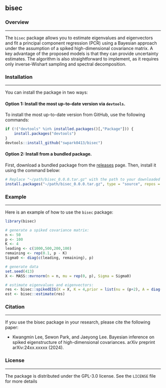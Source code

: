 ## bisec


### Overview
-------


The `bisec` package allows you to estimate eigenvalues and eigenvectors and fit a principal component regression (PCR) using a Bayesian approach  under the assumption of a spiked high-dimensional covariance matrix. A key advantage of the proposed models is that they can provide uncertainty estimates. The algorithm is also straightforward to implement, as it requires only inverse-Wishart sampling and spectral decomposition.


### Installation
-------

You can install the package in two ways: 

#### Option 1: Install the most up-to-date version via `devtools`.

To install the most up-to-date version from GitHub, use the following commands:


``` R
if (!("devtools" %in% installed.packages()[,"Package"])) {
    install.packages("devtools")
}
devtools::install_github("swpark0413/bisec")
```

#### Option 2: Install from a bundled package.

First, download a bundled package from the [releases](https://github.com/swpark0413/bisec/releases) page. Then, install it using the command below:

``` R
# Replace "~/path/bisec_0.0.0.tar.gz" with the path to your downloaded file
install.packages("~/path/bisec_0.0.0.tar.gz", type = "source", repos = NULL)
```


### Example
-------

Here is an example of how to use the `bisec` package:

``` r
library(bisec)

# generate a spiked covariance matrix:
n <- 50
p <- 100
K <- 4
leading <- c(1000,500,200,100)
remaining <- rep(0.1, p - K)
Sigma0 <- diag(c(leading, remaining), p)

# generate data
set.seed(413)
X <- MASS::mvrnorm(n = n, mu = rep(0, p), Sigma = Sigma0)

# estimate eigenvalues and eigenvectors:
res <- bisec::spikedEIG(X = X, K = 4,prior = list(nu = (p+2), A = diag(2, p)), nsample = 100)
est <- bisec::estimate(res)
```



### Citation
-------

If you use the bisec package in your research, please cite the following paper:

- Kwangmin Lee, Sewon Park, and Jaeyong Lee.
  Bayesian inference on spiked eigenstructure of high-dimensional covariances.
  arXiv preprint arXiv:24xx.xxxxx (2024).

<!-- BibTeX citation:
``` bibtex
@Article{ZhangRD2022gps,
  author        = {Zhang, Ruda and Mak, Simon and Dunson, David},
  title         = {Gaussian Process Subspace Prediction for Model Reduction},
  journal       = {SIAM Journal on Scientific Computing},
  year          = {2022},
  volume        = {44},
  number        = {3},
  pages         = {A1428-A1449},
  doi           = {10.1137/21M1432739},
}
``` -->


### License
-------

The package is distributed under the GPL-3.0 license. See the `LICENSE` file for more details


